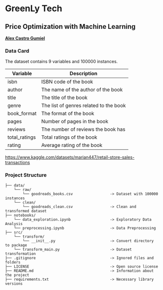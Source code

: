 # GreenLy Tech

## Price Optimization with Machine Learning

[**Alex Castro Gumiel**](https://www.linkedin.com/in/alex-castro-gumiel/)

### Data Card

The dataset contains 9 variables and 100000 instances.

|Variable|Description|
|--------|-----------|
|isbn|ISBN code of the book|
|author|The name of the author of the book|
|title|The title of the book|
|genre|The list of genres related to the book|
|book_format|The format of the book|
|pages|Number of pages in the book|
|reviews|The number of reviews the book has|
|total_ratings|Total ratings of the book|
|rating|Average rating of the book|

https://www.kaggle.com/datasets/marian447/retail-store-sales-transactions

### Project Structure

    ├── data/
        └── raw/
            └── goodreads_books.csv                 -> Dataset with 100000 instances
        └── clean/
            └── goodreads_clean.csv                 -> Clean and transformed dataset
    ├── notebooks/
        └── data_exploration.ipynb                  -> Exploratory Data Analysis
        └── preprocessing.ipynb                     -> Data Preprocessing
    ├── src/
        └── transform/
            └── __init__.py                         -> Convert directory to package
        └── transform_main.py                       -> Dataset transformation
    ├── .gitignore                                  -> Ignored files and folders
    ├── LICENSE                                     -> Open source license
    ├── README.md                                   -> Information about the project
    ├── requirements.txt                            -> Necessary library versions
